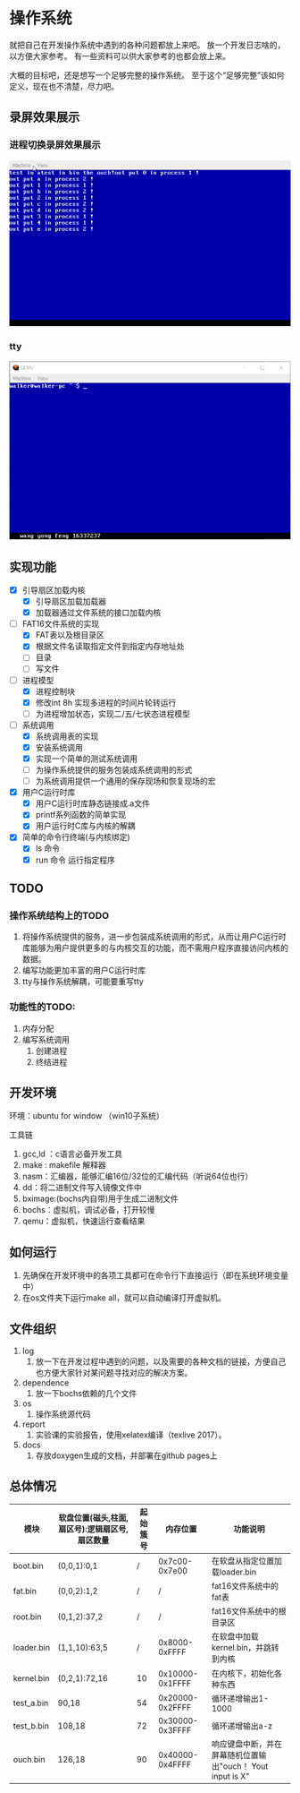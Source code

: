 # 操作系统

就把自己在开发操作系统中遇到的各种问题都放上来吧。
放一个开发日志啥的，以方便大家参考。
有一些资料可以供大家参考的也都会放上来。

大概的目标吧，还是想写一个足够完整的操作系统。
至于这个“足够完整”该如何定义，现在也不清楚，尽力吧。

## 录屏效果展示

### 进程切换录屏效果展示

![](./show2.gif)

### tty

![](./show.gif)


## 实现功能

- [x] 引导扇区加载内核
    - [x] 引导扇区加载加载器
    - [x] 加载器通过文件系统的接口加载内核
- [ ] FAT16文件系统的实现
    - [x] FAT表以及根目录区
    - [x] 根据文件名读取指定文件到指定内存地址处
    - [ ] 目录
    - [ ] 写文件
- [ ] 进程模型
    - [x] 进程控制块
    - [x] 修改int 8h 实现多进程的时间片轮转运行
    - [ ] 为进程增加状态，实现二/五/七状态进程模型
- [ ] 系统调用
    - [x] 系统调用表的实现
    - [x] 安装系统调用
    - [x] 实现一个简单的测试系统调用
    - [ ] 为操作系统提供的服务包装成系统调用的形式
    - [ ] 为系统调用提供一个通用的保存现场和恢复现场的宏
- [x] 用户C运行时库
    - [x] 用户C运行时库静态链接成.a文件
    - [x] printf系列函数的简单实现
    - [x] 用户运行时C库与内核的解耦
- [x] 简单的命令行终端(与内核绑定)
    - [x] ls 命令
    - [x] run 命令 运行指定程序

## TODO


### 操作系统结构上的TODO
1. 将操作系统提供的服务，进一步包装成系统调用的形式，从而让用户C运行时库能够为用户提供更多的与内核交互的功能，而不需用户程序直接访问内核的数据。
1. 编写功能更加丰富的用户C运行时库
1. tty与操作系统解耦，可能要重写tty

### 功能性的TODO:

1. 内存分配
1. 编写系统调用
    1. 创建进程
    1. 终结进程

## 开发环境

环境：ubuntu for window （win10子系统）

工具链
1. gcc,ld ：c语言必备开发工具
1. make : makefile 解释器
1. nasm：汇编器，能够汇编16位/32位的汇编代码（听说64位也行）
1. dd：将二进制文件写入镜像文件中
1. bximage:(bochs内自带)用于生成二进制文件
1. bochs：虚拟机，调试必备，打开较慢
1. qemu：虚拟机，快速运行查看结果

## 如何运行

1. 先确保在开发环境中的各项工具都可在命令行下直接运行（即在系统环境变量中）
1. 在os文件夹下运行make all，就可以自动编译打开虚拟机。

## 文件组织

1. log
    1. 放一下在开发过程中遇到的问题，以及需要的各种文档的链接，方便自己也方便大家针对某问题寻找对应的解决方案。
1. dependence
    1. 放一下bochs依赖的几个文件
1. os
    1. 操作系统源代码
1. report
    1. 实验课的实验报告，使用xelatex编译（texlive 2017）。
1. docs
    1. 存放doxygen生成的文档，并部署在github pages上

## 总体情况

|模块|软盘位置(磁头,柱面,扇区号):逻辑扇区号,扇区数量|起始簇号|内存位置|功能说明|
|-|-|-|-|-|
|boot.bin|(0,0,1):0,1|/|0x7c00-0x7e00|在软盘从指定位置加载loader.bin|
|fat.bin|(0,0,2):1,2|/|/|fat16文件系统中的fat表|
|root.bin|(0,1,2):37,2|/|/|fat16文件系统中的根目录区|
|loader.bin|(1,1,10):63,5|/|0x8000-0xFFFF|在软盘中加载kernel.bin，并跳转到内核|
|kernel.bin|(0,2,1):72,16|10|0x10000-0x1FFFF|在内核下，初始化各种东西|
|test_a.bin|90,18|54|0x20000-0x2FFFF|循环递增输出1-1000|
|test_b.bin|108,18|72|0x30000-0x3FFFF|循环递增输出a-z|
|ouch.bin|126,18|90|0x40000-0x4FFFF|响应键盘中断，并在屏幕随机位置输出"ouch！ Yout input is X"|